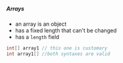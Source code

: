 ##### Arrays

- an array is an object
- has a fixed length that can't be changed
- has a `length` field

```java
int[] array1 // this one is customary
int array1[] //both syntaxes are valid
```




